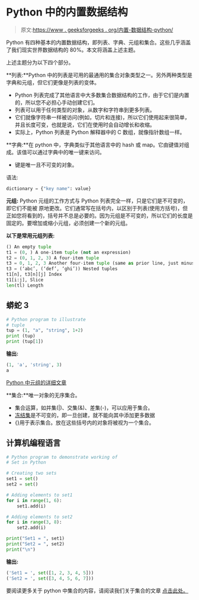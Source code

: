 # Python 中的内置数据结构

> 原文:[https://www . geeksforgeeks . org/内置-数据结构-python/](https://www.geeksforgeeks.org/inbuilt-data-structures-python/)

Python 有四种基本的内置数据结构，即列表、字典、元组和集合。这些几乎涵盖了我们现实世界数据结构的 80%。本文将涵盖上述主题。

上述主题分为以下四个部分。

**列表:**Python 中的列表是可用的最通用的集合对象类型之一。另外两种类型是字典和元组，但它们更像是列表的变体。

*   Python 列表完成了其他语言中大多数集合数据结构的工作，由于它们是内置的，所以您不必担心手动创建它们。
*   列表可以用于任何类型的对象，从数字和字符串到更多列表。
*   它们就像字符串一样被访问(例如，切片和连接)，所以它们使用起来很简单，并且长度可变，也就是说，它们在使用时会自动增长和收缩。
*   实际上，Python 列表是 Python 解释器中的 C 数组，就像指针数组一样。

**字典:**在 python 中，字典类似于其他语言中的 hash 或 map。它由键值对组成。该值可以通过字典中的唯一键来访问。

*   键是唯一且不可变的对象。

语法:

```py
dictionary = {"key name": value}
```

**元组:** Python 元组的工作方式与 Python 列表完全一样，只是它们是不可变的，即它们不能被
原地更改。它们通常写在括号内，以区别于列表(使用方括号)，但正如您将看到的，括号并不总是必要的。因为元组是不可变的，所以它们的长度是固定的。要增加或缩小元组，必须创建一个新的元组。

**以下是常用元组列表:**

```py
() An empty tuple
t1 = (0, ) A one-item tuple (not an expression)
t2 = (0, 1, 2, 3) A four-item tuple
t3 = 0, 1, 2, 3 Another four-item tuple (same as prior line, just minus the parenthesis)
t3 = (‘abc’, (‘def’, ‘ghi’)) Nested tuples
t1[n], t3[n][j] Index
t1[i:j], Slice
len(tl) Length
```

## 蟒蛇 3

```py
# Python program to illustrate
# tuple
tup = (1, "a", "string", 1+2)
print (tup)
print (tup[1])
```

**输出:**

```py
(1, 'a', 'string', 3)
a
```

[Python 中元组的详细文章](https://www.geeksforgeeks.org/tuples-in-python/)

**集合:**唯一对象的无序集合。

*   集合运算，如并集(|)、交集(&)、差集(-)，可以应用于集合。
*   [冻结集](https://www.geeksforgeeks.org/frozenset-in-python/)是不可变的，即一旦创建，就不能向其中添加更多数据
*   {}用于表示集合。放在这些括号内的对象将被视为一个集合。

## 计算机编程语言

```py
# Python program to demonstrate working of
# Set in Python

# Creating two sets
set1 = set()
set2 = set()

# Adding elements to set1
for i in range(1, 6):
    set1.add(i)

# Adding elements to set2
for i in range(3, 8):
    set2.add(i)

print("Set1 = ", set1)
print("Set2 = ", set2)
print("\n")
```

**输出:**

```py
('Set1 = ', set([1, 2, 3, 4, 5]))
('Set2 = ', set([3, 4, 5, 6, 7]))
```

要阅读更多关于 python 中集合的内容，请阅读我们关于集合的文章 [<u>点击此处。</u>](https://www.geeksforgeeks.org/sets-in-python/)